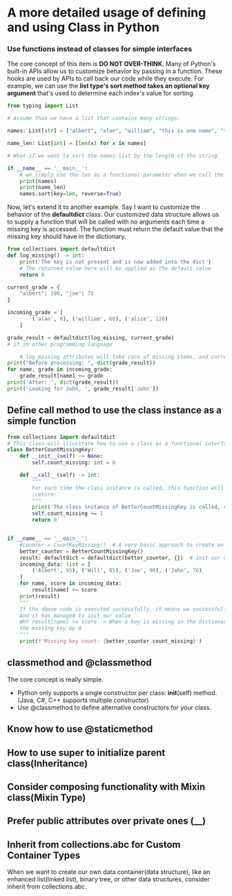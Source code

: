 # **A more detailed usage of defining and using Class in Python**

### Use functions instead of classes for simple interfaces
The core concept of this item is **DO NOT OVER-THINK**. Many of Python's built-in APIs allow us to customize behavior by
passing in a function. These hooks are used by APIs to call back our code while they execute. For example, we can use the
**list type's sort method takes an optional key argument** that's used to determine each index's value for sorting.
```python
from typing import List

# Assume that we have a list that contains many strings.

names: List[str] = ["albert", "alan", "william", "this is one name", "this is just another name"]

name_len: List[int] = [len(x) for x in names]

# What if we want to sort the names list by the length of the string

if __name__ == '__main__':
    # we simply use the len as a functional parameter when we call the sort
    print(names)
    print(name_len)
    names.sort(key=len, reverse=True)
```
Now, let's extend it to another example. Say I want to customize the behavior of the **defaultdict** class. Our customized
data structure allows us to supply a function that will be called with no arguments each time a missing key is accessed.
The function must return the default value that the missing key should have in the dictionary. 
```python
from collections import defaultdict
def log_missing() -> int:
    print('The key is not present and is now added into the dict')
    # The returned value here will be applied as the default value
    return 0

current_grade = {
    "albert": 100, "joe": 75
}

incoming_grade = [
        ('alan', 0), ('william', 60), ('alice', 120)
    ]

grade_result = defaultdict(log_missing, current_grade)
# if in other programming language

    # log_missing attributes will take care of missing items, and current_grade dict will be our data storage
print("Before processing: ", dict(grade_result))
for name, grade in incoming_grade:
    grade_result[name] += grade
print('After: ', dict(grade_result))
print('Looking for John, ', grade_result['John'])
```

## Define __call__ method to use the class instance as a simple function
```python
from collections import defaultdict
# This class will illustrate how to use a class as a functional interface/method/function
class BetterCountMissingKey:
    def __init__(self) -> None:
        self.count_missing: int = 0

    def __call__(self) -> int:
        """
        For each time the class instance is called, this function will be executed
        :return:
        """
        print('The class instance of BetterCountMissingKey is called, create a new index in target dict')
        self.count_missing += 1
        return 0


if __name__ == '__main__':
    #counter = CountKeyMissing()  # A very basic approach to create an instance of CountKeyMissing class
    better_counter = BetterCountMissingKey()
    result: defaultdict = defaultdict(better_counter, {})  # init our dict with an empty dict {}
    incoming_data: list = [
        ('Albert', 95), ('Will', 85), ('Joe', 90), ('John', 70)
    ]
    for name, score in incoming_data:
        result[name] += score
    print(result)
    """
    If the above code is executed successfully, it means we successfully insert data into our result dict.
    And it has managed to init our value
    WHY result[name] += score -> When a key is missing in the dictionary, our key error handling method returns/assigns
    the missing key by 0
    """
    print(f'Missing key count: {better_counter.count_missing}')
```

## classmethod and @classmethod
The core concept is really simple.
* Python only supports a single constructor per class: __init__(self) method. (Java, C#, C++ supports multiple constructor)
* Use @classmethod to define alternative constructors for your class.

## Know how to use @staticmethod

## How to use super to initialize parent class(Inheritance)

## Consider composing functionality with Mixin class(Mixin Type)

## Prefer public attributes over private ones (__)

## Inherit from collections.abc for Custom Container Types
When we want to create our own data container(data structure), like an enhanced list(linked list), binary tree, or other
data structures, consider inherit from collections.abc.
